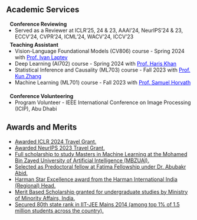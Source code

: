 ## Academic Services

<h4 style="margin:0 10px 0;">Conference Reviewing</h4>

<ul style="margin:0 0 5px;">
  <li><autocolor>Served as a Reviewer at ICLR’25, 24 & 23, AAAI’24, NeurIPS’24 & 23, ECCV’24, CVPR’24, ICML’24, WACV’24, ICCV’23</autocolor></li>
</ul>

<h4 style="margin:0 10px 0;">Teaching Assistant</h4>
<ul style="margin:0 0 20px;">
  <li>Vision-Language Foundational Models (CV806) course - Spring 2024 with <a href="https://www.di.ens.fr/~laptev/" style="color: blue;"><autocolor>Prof. Ivan Laptev</autocolor></a></li>
  <li>Deep Learning (AI702) course - Spring 2024 with <a href="https://m-haris-khan.com/" style="color: blue;"><autocolor>Prof. Haris Khan</autocolor></a></li>
  <li>Statistical Inference and Causality (ML703) course - Fall 2023 with <a href="https://www.andrew.cmu.edu/user/kunz1/index.html" style="color: blue;"><autocolor>Prof. Kun Zhang</autocolor></a></li>
  <li>Machine Learning (ML701) course - Fall 2023 with <a href="https://sites.google.com/view/samuelhorvath" style="color: blue;"><autocolor>Prof. Samuel Horvath</autocolor></a></li>
</ul>

<h4 style="margin:0 10px 0;">Conference Volunteering</h4>
<ul style="margin:0 0 20px;">
  <li><autocolor>Program Volunteer -  IEEE International Conference on Image Processing (ICIP), Abu Dhabi</autocolor></li>
</ul>

## Awards and Merits

<!-- <h4 style="margin:0 10px 0;">Work Experience</h4> -->

<ul style="margin:0 0 5px;">
  
  <li><a href="https://nips.cc/"><autocolor>Awarded ICLR 2024 Travel Grant.</autocolor></a></li>
  <li><a href="https://nips.cc/"><autocolor>Awarded NeurIPS 2023 Travel Grant.</autocolor></a></li>
  <li><a href="http://www.mbzuai.ac.ae"><autocolor>Full scholarship to study Masters in Machine Learning at the Mohamed Bin Zayed University of Artificial Intelligence (MBZUAI).</autocolor></a></li>
  <li><a href="https://www.fatimafellowship.com/"><autocolor>Selected as Predoctoral fellow at Fatima Fellowship under Dr. Abubakr Abid.</autocolor></a></li>
  <li><a href="https://www.harman.com/India"><autocolor>Harman Star Excellence award from the Harman International India (Regional) Head.</autocolor></a></li>
  <li><a href="https://www.minorityaffairs.gov.in/"><autocolor> Merit Based Scholarship granted for undergraduate studies by Ministry of Minority Affairs, India.</autocolor></a></li>
 <li><a href="https://en.wikipedia.org/wiki/Joint_Entrance_Examination_%E2%80%93_Advanced"><autocolor>Secured 80th state rank in IIT-JEE Mains 2014 (among top 1% of 1.5 million students across the country). </autocolor></a></li>
</ul>
